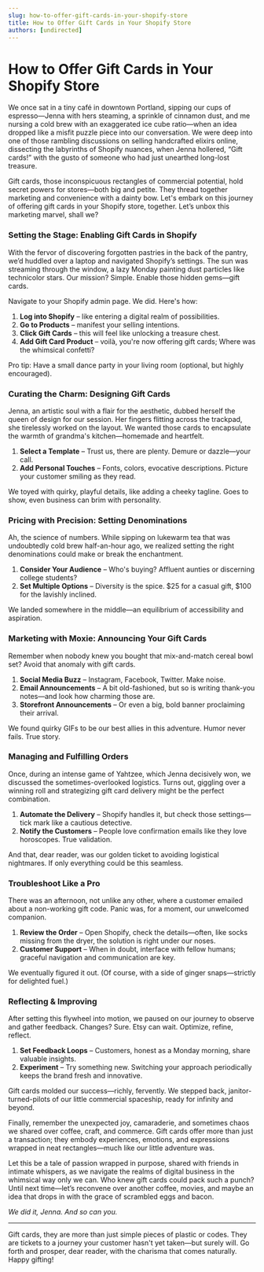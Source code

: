 ```yaml
---
slug: how-to-offer-gift-cards-in-your-shopify-store
title: How to Offer Gift Cards in Your Shopify Store
authors: [undirected]
---
```



# How to Offer Gift Cards in Your Shopify Store

We once sat in a tiny café in downtown Portland, sipping our cups of espresso—Jenna with hers steaming, a sprinkle of cinnamon dust, and me nursing a cold brew with an exaggerated ice cube ratio—when an idea dropped like a misfit puzzle piece into our conversation. We were deep into one of those rambling discussions on selling handcrafted elixirs online, dissecting the labyrinths of Shopify nuances, when Jenna hollered, “Gift cards!” with the gusto of someone who had just unearthed long-lost treasure.

Gift cards, those inconspicuous rectangles of commercial potential, hold secret powers for stores—both big and petite. They thread together marketing and convenience with a dainty bow. Let's embark on this journey of offering gift cards in your Shopify store, together. Let’s unbox this marketing marvel, shall we?

### Setting the Stage: Enabling Gift Cards in Shopify

With the fervor of discovering forgotten pastries in the back of the pantry, we’d huddled over a laptop and navigated Shopify’s settings. The sun was streaming through the window, a lazy Monday painting dust particles like technicolor stars. Our mission? Simple. Enable those hidden gems—gift cards.

Navigate to your Shopify admin page. We did. Here's how:

1. **Log into Shopify** – like entering a digital realm of possibilities.
2. **Go to Products** – manifest your selling intentions. 
3. **Click Gift Cards** – this will feel like unlocking a treasure chest.
4. **Add Gift Card Product** – voilà, you're now offering gift cards; Where was the whimsical confetti?

Pro tip: Have a small dance party in your living room (optional, but highly encouraged).

### Curating the Charm: Designing Gift Cards

Jenna, an artistic soul with a flair for the aesthetic, dubbed herself the queen of design for our session. Her fingers flitting across the trackpad, she tirelessly worked on the layout. We wanted those cards to encapsulate the warmth of grandma's kitchen—homemade and heartfelt.

1. **Select a Template** – Trust us, there are plenty. Demure or dazzle—your call.
2. **Add Personal Touches** – Fonts, colors, evocative descriptions. Picture your customer smiling as they read.

We toyed with quirky, playful details, like adding a cheeky tagline. Goes to show, even business can brim with personality.

### Pricing with Precision: Setting Denominations

Ah, the science of numbers. While sipping on lukewarm tea that was undoubtedly cold brew half-an-hour ago, we realized setting the right denominations could make or break the enchantment.

1. **Consider Your Audience** – Who's buying? Affluent aunties or discerning college students?
2. **Set Multiple Options** – Diversity is the spice. $25 for a casual gift, $100 for the lavishly inclined.

We landed somewhere in the middle—an equilibrium of accessibility and aspiration.

### Marketing with Moxie: Announcing Your Gift Cards

Remember when nobody knew you bought that mix-and-match cereal bowl set? Avoid that anomaly with gift cards.

1. **Social Media Buzz** – Instagram, Facebook, Twitter. Make noise.
2. **Email Announcements** – A bit old-fashioned, but so is writing thank-you notes—and look how charming those are.
3. **Storefront Announcements** – Or even a big, bold banner proclaiming their arrival.

We found quirky GIFs to be our best allies in this adventure. Humor never fails. True story.

### Managing and Fulfilling Orders

Once, during an intense game of Yahtzee, which Jenna decisively won, we discussed the sometimes-overlooked logistics. Turns out, giggling over a winning roll and strategizing gift card delivery might be the perfect combination.

1. **Automate the Delivery** – Shopify handles it, but check those settings—tick mark like a cautious detective.
2. **Notify the Customers** – People love confirmation emails like they love horoscopes. True validation.

And that, dear reader, was our golden ticket to avoiding logistical nightmares. If only everything could be this seamless.

### Troubleshoot Like a Pro

There was an afternoon, not unlike any other, where a customer emailed about a non-working gift code. Panic was, for a moment, our unwelcomed companion.

1. **Review the Order** – Open Shopify, check the details—often, like socks missing from the dryer, the solution is right under our noses.
2. **Customer Support** – When in doubt, interface with fellow humans; graceful navigation and communication are key.

We eventually figured it out. (Of course, with a side of ginger snaps—strictly for delighted fuel.)

### Reflecting & Improving

After setting this flywheel into motion, we paused on our journey to observe and gather feedback. Changes? Sure. Etsy can wait. Optimize, refine, reflect.

1. **Set Feedback Loops** – Customers, honest as a Monday morning, share valuable insights.
2. **Experiment** – Try something new. Switching your approach periodically keeps the brand fresh and innovative.

Gift cards molded our success—richly, fervently. We stepped back, janitor-turned-pilots of our little commercial spaceship, ready for infinity and beyond.

Finally, remember the unexpected joy, camaraderie, and sometimes chaos we shared over coffee, craft, and commerce. Gift cards offer more than just a transaction; they embody experiences, emotions, and expressions wrapped in neat rectangles—much like our little adventure was.

Let this be a tale of passion wrapped in purpose, shared with friends in intimate whispers, as we navigate the realms of digital business in the whimsical way only we can. Who knew gift cards could pack such a punch? Until next time—let’s reconvene over another coffee, movies, and maybe an idea that drops in with the grace of scrambled eggs and bacon.

_We did it, Jenna. And so can you._

---

Gift cards, they are more than just simple pieces of plastic or codes. They are tickets to a journey your customer hasn't yet taken—but surely will. Go forth and prosper, dear reader, with the charisma that comes naturally. Happy gifting!